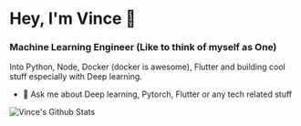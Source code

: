 # Hey, I'm Vince 👋

### Machine Learning Engineer (Like to think of myself as One)
Into Python, Node, Docker (docker is awesome), Flutter and building cool stuff especially with Deep learning.
- 🤔 Ask me about Deep learning, Pytorch, Flutter or any tech related stuff



<img align="left" alt="Vince's Github Stats" src="https://github-readme-stats.vercel.app/api?username=Droid021&show_icons=true&hide_border=true&hide=contribs,issues&count_private=true&include_all_commits=false" />
